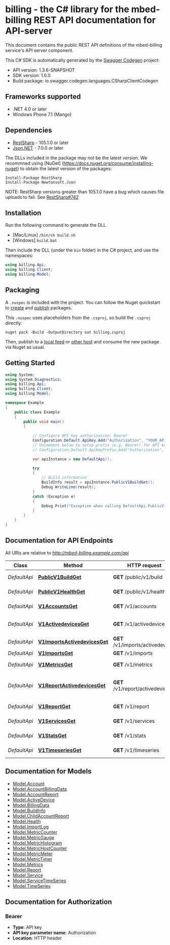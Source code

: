 # billing - the C# library for the mbed-billing REST API documentation for API-server

This document contains the public REST API definitions of the mbed-billing service's API server component.

This C# SDK is automatically generated by the [Swagger Codegen](https://github.com/swagger-api/swagger-codegen) project:

- API version: 1.3.6-SNAPSHOT
- SDK version: 1.0.0
- Build package: io.swagger.codegen.languages.CSharpClientCodegen

<a name="frameworks-supported"></a>
## Frameworks supported
- .NET 4.0 or later
- Windows Phone 7.1 (Mango)

<a name="dependencies"></a>
## Dependencies
- [RestSharp](https://www.nuget.org/packages/RestSharp) - 105.1.0 or later
- [Json.NET](https://www.nuget.org/packages/Newtonsoft.Json/) - 7.0.0 or later

The DLLs included in the package may not be the latest version. We recommned using [NuGet] (https://docs.nuget.org/consume/installing-nuget) to obtain the latest version of the packages:
```
Install-Package RestSharp
Install-Package Newtonsoft.Json
```

NOTE: RestSharp versions greater than 105.1.0 have a bug which causes file uploads to fail. See [RestSharp#742](https://github.com/restsharp/RestSharp/issues/742)

<a name="installation"></a>
## Installation
Run the following command to generate the DLL
- [Mac/Linux] `/bin/sh build.sh`
- [Windows] `build.bat`

Then include the DLL (under the `bin` folder) in the C# project, and use the namespaces:
```csharp
using billing.Api;
using billing.Client;
using billing.Model;
```

<a name="packaging"></a>
## Packaging

A `.nuspec` is included with the project. You can follow the Nuget quickstart to [create](https://docs.microsoft.com/en-us/nuget/quickstart/create-and-publish-a-package#create-the-package) and [publish](https://docs.microsoft.com/en-us/nuget/quickstart/create-and-publish-a-package#publish-the-package) packages.

This `.nuspec` uses placeholders from the `.csproj`, so build the `.csproj` directly:

```
nuget pack -Build -OutputDirectory out billing.csproj
```

Then, publish to a [local feed](https://docs.microsoft.com/en-us/nuget/hosting-packages/local-feeds) or [other host](https://docs.microsoft.com/en-us/nuget/hosting-packages/overview) and consume the new package via Nuget as usual.

<a name="getting-started"></a>
## Getting Started

```csharp
using System;
using System.Diagnostics;
using billing.Api;
using billing.Client;
using billing.Model;

namespace Example
{
    public class Example
    {
        public void main()
        {
            
            // Configure API key authorization: Bearer
            Configuration.Default.ApiKey.Add("Authorization", "YOUR_API_KEY");
            // Uncomment below to setup prefix (e.g. Bearer) for API key, if needed
            // Configuration.Default.ApiKeyPrefix.Add("Authorization", "Bearer");

            var apiInstance = new DefaultApi();

            try
            {
                // Build information
                BuildInfo result = apiInstance.PublicV1BuildGet();
                Debug.WriteLine(result);
            }
            catch (Exception e)
            {
                Debug.Print("Exception when calling DefaultApi.PublicV1BuildGet: " + e.Message );
            }
        }
    }
}
```

<a name="documentation-for-api-endpoints"></a>
## Documentation for API Endpoints

All URIs are relative to *http://mbed-billing.example.com/api*

Class | Method | HTTP request | Description
------------ | ------------- | ------------- | -------------
*DefaultApi* | [**PublicV1BuildGet**](docs/DefaultApi.md#publicv1buildget) | **GET** /public/v1/build | Build information
*DefaultApi* | [**PublicV1HealthGet**](docs/DefaultApi.md#publicv1healthget) | **GET** /public/v1/health | Service health
*DefaultApi* | [**V1AccountsGet**](docs/DefaultApi.md#v1accountsget) | **GET** /v1/accounts | List of accounts
*DefaultApi* | [**V1ActivedevicesGet**](docs/DefaultApi.md#v1activedevicesget) | **GET** /v1/activedevices | Active devices per account
*DefaultApi* | [**V1ImportsActivedevicesGet**](docs/DefaultApi.md#v1importsactivedevicesget) | **GET** /v1/imports/activedevices | Active devices
*DefaultApi* | [**V1ImportsGet**](docs/DefaultApi.md#v1importsget) | **GET** /v1/imports | Import log
*DefaultApi* | [**V1MetricsGet**](docs/DefaultApi.md#v1metricsget) | **GET** /v1/metrics | System metrics
*DefaultApi* | [**V1ReportActivedevicesGet**](docs/DefaultApi.md#v1reportactivedevicesget) | **GET** /v1/report/activedevices | Active devices per account in reporting
*DefaultApi* | [**V1ReportGet**](docs/DefaultApi.md#v1reportget) | **GET** /v1/report | Billing report
*DefaultApi* | [**V1ServicesGet**](docs/DefaultApi.md#v1servicesget) | **GET** /v1/services | Known services
*DefaultApi* | [**V1StatsGet**](docs/DefaultApi.md#v1statsget) | **GET** /v1/stats | Account billing data
*DefaultApi* | [**V1TimeseriesGet**](docs/DefaultApi.md#v1timeseriesget) | **GET** /v1/timeseries | Known time series


<a name="documentation-for-models"></a>
## Documentation for Models

 - [Model.Account](docs/Account.md)
 - [Model.AccountBillingData](docs/AccountBillingData.md)
 - [Model.AccountReport](docs/AccountReport.md)
 - [Model.ActiveDevice](docs/ActiveDevice.md)
 - [Model.BillingData](docs/BillingData.md)
 - [Model.BuildInfo](docs/BuildInfo.md)
 - [Model.ChildAccountReport](docs/ChildAccountReport.md)
 - [Model.Health](docs/Health.md)
 - [Model.ImportLog](docs/ImportLog.md)
 - [Model.MetricCounter](docs/MetricCounter.md)
 - [Model.MetricGauge](docs/MetricGauge.md)
 - [Model.MetricHistogram](docs/MetricHistogram.md)
 - [Model.MetricHostCounter](docs/MetricHostCounter.md)
 - [Model.MetricMeter](docs/MetricMeter.md)
 - [Model.MetricTimer](docs/MetricTimer.md)
 - [Model.Metrics](docs/Metrics.md)
 - [Model.Report](docs/Report.md)
 - [Model.Service](docs/Service.md)
 - [Model.ServiceTimeSeries](docs/ServiceTimeSeries.md)
 - [Model.TimeSeries](docs/TimeSeries.md)


<a name="documentation-for-authorization"></a>
## Documentation for Authorization

<a name="Bearer"></a>
### Bearer

- **Type**: API key
- **API key parameter name**: Authorization
- **Location**: HTTP header

